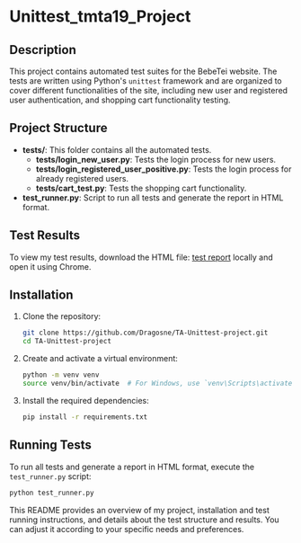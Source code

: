# Unittest_tmta19_Project

## Description

This project contains automated test suites for the BebeTei website. The tests are written using Python's `unittest` framework and are organized to cover different functionalities of the site, including new user and registered user authentication, and shopping cart functionality testing.

## Project Structure

- **tests/**: This folder contains all the automated tests.
  - **tests/login_new_user.py**: Tests the login process for new users.
  - **tests/login_registered_user_positive.py**: Tests the login process for already registered users.
  - **tests/cart_test.py**: Tests the shopping cart functionality.
- **test_runner.py**: Script to run all tests and generate the report in HTML format.
    
## Test Results

To view my test results, download the HTML file: [test report](https://github.com/Dragosne/TA-Unittest-project/blob/main/Test%20Result_2024-05-21_15-43-58.html) locally and open it using Chrome.

## Installation

1. Clone the repository:
    ```bash
    git clone https://github.com/Dragosne/TA-Unittest-project.git
    cd TA-Unittest-project
    ```

2. Create and activate a virtual environment:
    ```bash
    python -m venv venv
    source venv/bin/activate  # For Windows, use `venv\Scripts\activate`
    ```

3. Install the required dependencies:
    ```bash
    pip install -r requirements.txt
    ```

## Running Tests

To run all tests and generate a report in HTML format, execute the `test_runner.py` script:

```bash
python test_runner.py
```
This README provides an overview of my project, installation and test running instructions, and details about the test structure and results. You can adjust it according to your specific needs and preferences.
